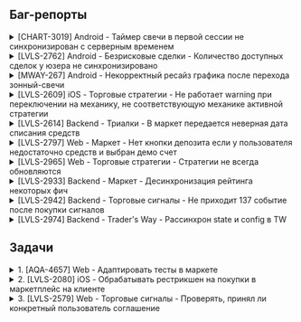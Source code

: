 ## Баг-репорты

<details>
<summary>[CHART-3019] Android - Таймер свечи в первой сессии не синхронизирован с серверным временем</summary>
<br>
~~~
</details>

<details>
<summary>[LVLS-2762] Android - Безрисковые сделки - Количество доступных сделок у юзера не синхронизировано</summary>
<br>
~~~
</details>

<details>
<summary>[MWAY-267] Android - Некорректный ресайз графика после перехода зонный-свечи</summary>
<br>
~~~
</details>

<details>
<summary>[LVLS-2609] iOS - Торговые стратегии - Не работает warning при переключении на механику, не соответствующую механике активной стратегии</summary>
<br>
~~~
</details>


<details>
<summary>[LVLS-2614] Backend - Триалки - В маркет передается неверная дата списания средств</summary>
<br>
~~~
</details>

<details>
<summary>[LVLS-2797] Web - Маркет - Нет кнопки депозита если у пользователя недостаточно средств и выбран демо счет</summary>
<br>
~~~
</details>

<details>
<summary>[LVLS-2965] Web - Торговые стратегии - Стратегии не всегда обновляются</summary>
<br>
~~~
</details>

<details>
<summary>[LVLS-2933] Backend - Маркет - Десинхронизация рейтинга некоторых фич</summary>
<br>
~~~
</details>

<details>
<summary>[LVLS-2942] Backend - Торговые сигналы - Не приходит 137 событие после покупки сигналов</summary>
<br>
~~~
</details>

<details>
<summary>[LVLS-2974] Backend - Trader's Way - Рассинхрон state и config в TW </summary>
<br>
~~~
</details>


## Задачи
<details>
<summary>1. [AQA-4657] Web - Адаптировать тесты в маркете</summary>
<br>
~~~
</details>

<details>
<summary>2. [LVLS-2080] iOS - Обрабатывать рестрикшен на покупки в маркетплейс на клиенте</summary>
<br>
~~~
</details>

<details>
<summary>3. [LVLS-2579] Web - Торговые cигналы - Проверять, принял ли конкретный пользователь соглашение </summary>
<br>
~~~
</details>
